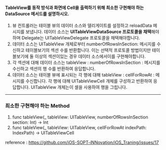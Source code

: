 #### TableView를 동작 방식과 화면에 Cell을 출력하기 위해 최소한 구현해야 하는 DataSource 메서드를 설명하시오.

1. 뷰 컨트롤러는 테이블 뷰의 데이터 소스와 델리게이트를 설정하고 reloadData 메시지를 보냅니다. 데이터 소스는 **UITableViewDataSource 프로토콜을 채택**해야하며 Delegate는 UITableViewDelegate 프로토콜을 채택해야합니다.
2. 데이터 소스는 UITableView 개체로부터 numberOfRowsInSection: 메시지를 수신하고 테이블보기의 섹션 수를 반환합니다. 이는 선택적 프로토콜 방법이지만 테이블보기에 둘 이상의 섹션이있는 경우 데이터 소스에서이를 구현해야합니다.
3. 각 섹션에 대해 데이터 소스는 tableView : numberOfRowsInSection : 메시지를 수신하고 섹션의 행 수를 반환하여 응답합니다.
4. 데이터 소스는 테이블 뷰에 표시되는 각 행에 대해 tableView : cellForRowAt : 메시지를 수신합니다.
   각 행에 대해 UITableViewCell 개체를 구성하고 반환하여 응답합니다. UITableView 개체는이 셀을 사용하여 행을 그립니다.

------

### 최소한 구현해야 하는 Method

1. func tableView(_ tableView: UITableView, numberOfRowsInSection section: Int) -> Int
2. func tableView(_ tableView: UITableView, cellForRowAt indexPath: IndexPath) -> UITableViewCell



reference : https://github.com/iOS-SOPT-iNNovation/iOS_Traning/issues/17

